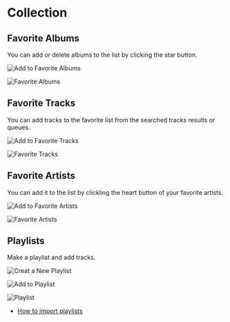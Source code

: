 # Collection

## Favorite Albums

You can add or delete albums to the list by clicking the star button.

![Add to Favorite Albums](https://i.imgur.com/MNtKRIK.png)

![Favorite Albums](https://i.imgur.com/61GWuLU.png)

## Favorite Tracks

You can add tracks to the favorite list from the searched tracks results or queues.

![Add to Favorite Tracks](https://i.imgur.com/k3PFv8m.png)

![Favorite Tracks](https://i.imgur.com/m0kuPXg.png)

## Favorite Artists

You can add it to the list by clickling the heart button of your favorite artists.

![Add to Favorite Artists](https://i.imgur.com/VwHts6b.png)

![Favorite Artists](https://i.imgur.com/X2u81Vw.png)

## Playlists

Make a playlist and add tracks.

![Creat a New Playlist](https://i.imgur.com/9MAfmoI.png)

![Add to Playlist](https://i.imgur.com/xJ2mi1K.png)

![Playlist](https://i.imgur.com/W9iCB7I.png)

* [How to import playlists](https://nukeop.gitbook.io/nuclear/user-manual/importing-playlists)
